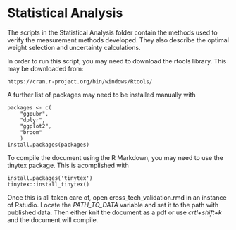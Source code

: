 # Statistical Analysis
The scripts in the Statistical Analysis folder contain the methods used to verify the measurement methods developed. They also describe the optimal weight selection and uncertainty calculations. 

In order to run this script, you may need to download the rtools library. This may be downloaded from:

	https://cran.r-project.org/bin/windows/Rtools/

A further list of packages may need to be installed manually with 
	
	packages <- c(
		"ggpubr",
		"dplyr",
		"ggplot2",
		"broom"
		)
	install.packages(packages)

To compile the document using the R Markdown, you may need to use the tinytex package. This is acomplished with

	install.packages('tinytex')
	tinytex::install_tinytex()

Once this is all taken care of, open cross_tech_validation.rmd in an instance of Rstudio. Locate the *PATH_TO_DATA* variable and set it to the path with published data. Then either knit the document as a pdf or use *crtl+shift+k* and the document will compile.
